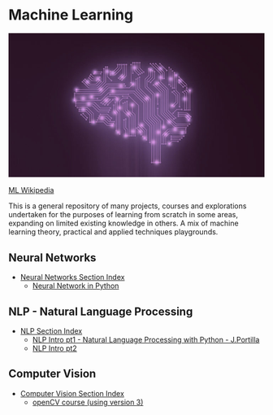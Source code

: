 # Machine Learning

![](https://github.com/irisida/machine_learning/blob/master/image_resources/ml.jpg)

[ML Wikipedia](https://en.wikipedia.org/wiki/Machine_learning)

This is a general repository of many projects, courses and explorations undertaken for the purposes of learning from scratch in some areas, expanding on limited existing knowledge in others. A mix of machine learning theory, practical and applied techniques playgrounds.

## Neural Networks
- [Neural Networks Section Index](https://github.com/irisida/machine_learning/tree/master/neural_networks)
    - [Neural Network in Python](https://github.com/irisida/machine_learning/tree/master/neural_networks/neural_net_python)

## NLP - Natural Language Processing
- [NLP Section Index](https://github.com/irisida/machine_learning/tree/master/nlp)
    - [NLP Intro pt1 - Natural Language Processing with Python - J.Portilla](https://github.com/irisida/machine_learning/tree/master/nlp/nlp_intro_pt1)
    - [NLP Intro pt2]()

## Computer Vision
- [Computer Vision Section Index](https://github.com/irisida/machine_learning/tree/master/computer_vision)
    - [openCV course (using version 3)](https://github.com/irisida/machine_learning/tree/master/computer_vision/opencv_version3_course)

